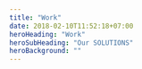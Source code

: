 ```yaml
---
title: "Work"
date: 2018-02-10T11:52:18+07:00
heroHeading: "Work"
heroSubHeading: "Our SOLUTIONS"
heroBackground: ""
---
```

